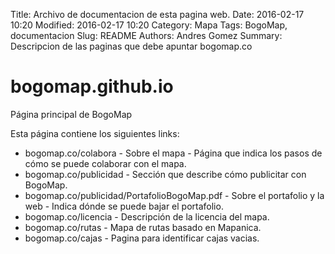 Title: Archivo de documentacion de esta pagina web.
Date: 2016-02-17 10:20
Modified: 2016-02-17 10:20
Category: Mapa
Tags: BogoMap, documentacion
Slug: README
Authors: Andres Gomez
Summary: Descripcion de las paginas que debe apuntar bogomap.co

# bogomap.github.io
Página principal de BogoMap

Esta página contiene los siguientes links:

 * bogomap.co/colabora - Sobre el mapa - Página que indica los pasos de cómo se puede colaborar con el mapa.
 * bogomap.co/publicidad - Sección que describe cómo publicitar con BogoMap.
 * bogomap.co/publicidad/PortafolioBogoMap.pdf - Sobre el portafolio y la web - Indica dónde se puede bajar el portafolio.
 * bogomap.co/licencia - Descripción de la licencia del mapa.
 * bogomap.co/rutas - Mapa de rutas basado en Mapanica.
 * bogomap.co/cajas - Pagina para identificar cajas vacias.

